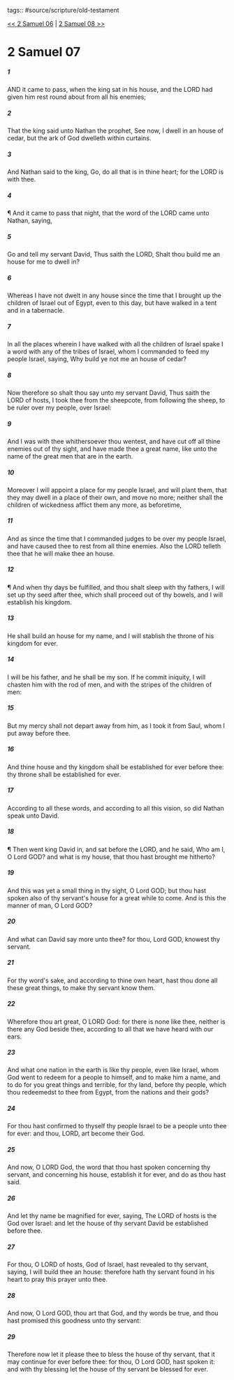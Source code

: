 tags:: #source/scripture/old-testament

[<< 2 Samuel 06](/Old_Testament/10_2_Samuel/2_Samuel_06.md) | [2 Samuel 08 >>](/Old_Testament/10_2_Samuel/2_Samuel_08.md)

# 2 Samuel 07

##### 1

AND it came to pass, when the king sat in his house, and the LORD had given him rest round about from all his enemies;

##### 2

That the king said unto Nathan the prophet, See now, I dwell in an house of cedar, but the ark of God dwelleth within curtains.

##### 3

And Nathan said to the king, Go, do all that is in thine heart; for the LORD is with thee.

##### 4

¶ And it came to pass that night, that the word of the LORD came unto Nathan, saying,

##### 5

Go and tell my servant David, Thus saith the LORD, Shalt thou build me an house for me to dwell in?

##### 6

Whereas I have not dwelt in any house since the time that I brought up the children of Israel out of Egypt, even to this day, but have walked in a tent and in a tabernacle.

##### 7

In all the places wherein I have walked with all the children of Israel spake I a word with any of the tribes of Israel, whom I commanded to feed my people Israel, saying, Why build ye not me an house of cedar?

##### 8

Now therefore so shalt thou say unto my servant David, Thus saith the LORD of hosts, I took thee from the sheepcote, from following the sheep, to be ruler over my people, over Israel:

##### 9

And I was with thee whithersoever thou wentest, and have cut off all thine enemies out of thy sight, and have made thee a great name, like unto the name of the great men that are in the earth.

##### 10

Moreover I will appoint a place for my people Israel, and will plant them, that they may dwell in a place of their own, and move no more; neither shall the children of wickedness afflict them any more, as beforetime,

##### 11

And as since the time that I commanded judges to be over my people Israel, and have caused thee to rest from all thine enemies. Also the LORD telleth thee that he will make thee an house.

##### 12

¶ And when thy days be fulfilled, and thou shalt sleep with thy fathers, I will set up thy seed after thee, which shall proceed out of thy bowels, and I will establish his kingdom.

##### 13

He shall build an house for my name, and I will stablish the throne of his kingdom for ever.

##### 14

I will be his father, and he shall be my son. If he commit iniquity, I will chasten him with the rod of men, and with the stripes of the children of men:

##### 15

But my mercy shall not depart away from him, as I took it from Saul, whom I put away before thee.

##### 16

And thine house and thy kingdom shall be established for ever before thee: thy throne shall be established for ever.

##### 17

According to all these words, and according to all this vision, so did Nathan speak unto David.

##### 18

¶ Then went king David in, and sat before the LORD, and he said, Who am I, O Lord GOD? and what is my house, that thou hast brought me hitherto?

##### 19

And this was yet a small thing in thy sight, O Lord GOD; but thou hast spoken also of thy servant's house for a great while to come. And is this the manner of man, O Lord GOD?

##### 20

And what can David say more unto thee? for thou, Lord GOD, knowest thy servant.

##### 21

For thy word's sake, and according to thine own heart, hast thou done all these great things, to make thy servant know them.

##### 22

Wherefore thou art great, O LORD God: for there is none like thee, neither is there any God beside thee, according to all that we have heard with our ears.

##### 23

And what one nation in the earth is like thy people, even like Israel, whom God went to redeem for a people to himself, and to make him a name, and to do for you great things and terrible, for thy land, before thy people, which thou redeemedst to thee from Egypt, from the nations and their gods?

##### 24

For thou hast confirmed to thyself thy people Israel to be a people unto thee for ever: and thou, LORD, art become their God.

##### 25

And now, O LORD God, the word that thou hast spoken concerning thy servant, and concerning his house, establish it for ever, and do as thou hast said.

##### 26

And let thy name be magnified for ever, saying, The LORD of hosts is the God over Israel: and let the house of thy servant David be established before thee.

##### 27

For thou, O LORD of hosts, God of Israel, hast revealed to thy servant, saying, I will build thee an house: therefore hath thy servant found in his heart to pray this prayer unto thee.

##### 28

And now, O Lord GOD, thou art that God, and thy words be true, and thou hast promised this goodness unto thy servant:

##### 29

Therefore now let it please thee to bless the house of thy servant, that it may continue for ever before thee: for thou, O Lord GOD, hast spoken it: and with thy blessing let the house of thy servant be blessed for ever.
